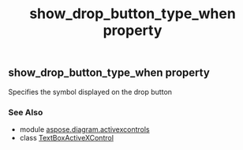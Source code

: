 ﻿---
title: show_drop_button_type_when property
second_title: Aspose.Diagram for Python via .NET API References
description: 
type: docs
weight: 300
url: /python-net/aspose.diagram.activexcontrols/textboxactivexcontrol/show_drop_button_type_when/
is_root: false
---

## show_drop_button_type_when property


Specifies the symbol displayed on the drop button

### See Also
* module [aspose.diagram.activexcontrols](../../)
* class [TextBoxActiveXControl](/diagram/python-net/aspose.diagram.activexcontrols/textboxactivexcontrol)

